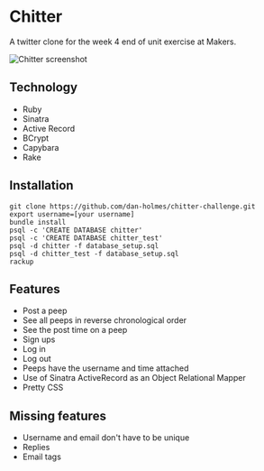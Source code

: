 # Chitter

A twitter clone for the week 4 end of unit exercise at Makers.

![Chitter screenshot](https://i.imgur.com/Y5hsAcx.png)

## Technology

 - Ruby
 - Sinatra
 - Active Record
 - BCrypt
 - Capybara
 - Rake

## Installation

```shell
git clone https://github.com/dan-holmes/chitter-challenge.git
export username=[your username]
bundle install
psql -c 'CREATE DATABASE chitter'
psql -c 'CREATE DATABASE chitter_test'
psql -d chitter -f database_setup.sql
psql -d chitter_test -f database_setup.sql
rackup
```

## Features

- Post a peep
- See all peeps in reverse chronological order
- See the post time on a peep
- Sign ups
- Log in
- Log out
- Peeps have the username and time attached
- Use of Sinatra ActiveRecord as an Object Relational Mapper
- Pretty CSS


## Missing features

- Username and email don't have to be unique
- Replies
- Email tags
